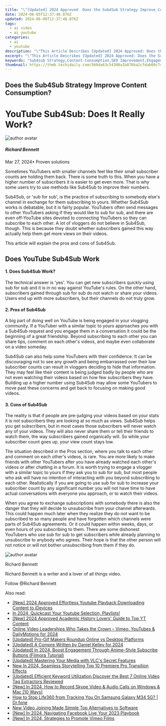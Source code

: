 ```yaml
---
title: "\"[Updated] 2024 Approved  Does the Sub4Sub Strategy Improve Content Consumption?\""
date: 2024-06-05T12:37:48.076Z
updated: 2024-06-06T12:37:48.076Z
tags:
  - ai video
  - ai youtube
categories:
  - ai
  - youtube
description: "\"This Article Describes [Updated] 2024 Approved: Does the Sub4Sub Strategy Improve Content Consumption?\""
excerpt: "\"This Article Describes [Updated] 2024 Approved: Does the Sub4Sub Strategy Improve Content Consumption?\""
keywords: "Sub4sub Strategy,Content Consumption,SEO Improvement,Engagement Boosting,User Experience,Strategy Efficacy,Content Growth"
thumbnail: https://thmb.techidaily.com/560da63c54300a3a876ba2cfdab00c7431c7174d8c1f2c53836ffd296ae56332.jpg
---
```


## Does the Sub4Sub Strategy Improve Content Consumption?

# YouTube Sub4Sub: Does It Really Work?

![author avatar](https://images.wondershare.com/filmora/article-images/richard-bennett.jpg)

##### Richard Bennett

 Mar 27, 2024• Proven solutions

 Sometimes YouTubers with smaller channels feel like their small subscriber counts are holding them back. There is some truth to this. When you have a higher number of subscribers it is easier to get even more. That is why some users try to use methods like Sub4Sub to improve their numbers.

 Sub4Sub, or 'sub for sub', is the practice of subscribing to somebody else's channel in exchange for them subscribing to yours. Whether Sub4Sub works is debatable, but it is fairly popular. YouTubers often send messages to other YouTubers asking if they would like to sub for sub, and there are even off-YouTube sites devoted to connecting YouTubers so they can subscribe to each other. A lot of vloggers do not believe in Sub4Sub, though. This is because they doubt whether subscribers gained this way actually help them get more views on their videos.

 This article will explain the pros and cons of Sub4Sub.

## Does YouTube Sub4Sub Work

#### 1\. Does Sub4Sub Work?

 The technical answer is 'yes'. You can get new subscribers quickly using sub for sub and it is in no way against YouTube's rules. On the other hand, subscribers gained through sub for sub do not watch or share your videos. Users end up with more subscribers, but their channels do not truly grow.

#### 2\. Pros of Sub4Sub

 A big part of doing well on YouTube is being engaged in your vlogging community. If a YouTuber with a similar topic to yours approaches you with a Sub4Sub request and you engage them in a conversation it could be the beginning of a great friendship. Beyond subscribing to each other you can share tips, comment on each other's videos, and maybe even collaborate on a video someday.

 Sub4Sub can also help some YouTubers with their confidence. It can be discouraging not to see any growth and being embarrassed over their low subscriber counts can result in vloggers deciding to hide that information. They may feel like their content is being judged badly by people who are not even watching their videos based on how few subscribers they have. Building up a higher number using Sub4Sub may allow some YouTubers to move past these concerns and get back to focusing on making good videos.

#### 3\. Cons of Sub4Sub

 The reality is that if people are pre-judging your videos based on your stats it is not subscribers they are looking at so much as views. Sub4Sub helps you get subscribers, but in most cases those subscribers will never watch any of your videos. They will also never share them or tell their friends to watch them, the way subscribers gained organically will. So while your subscriber count goes up, your view count stays low.

 The situation described in the Pros section, where you talk to each other and comment on each other's videos, is rare. You are more likely to make friends with other YouTubers after you have already watched each other's videos or after chatting in a forum. It is worth trying to engage a vlogger with a similar topic to yours if they ask you to sub for sub, but most people who ask will have no intention of interacting with you beyond subscribing to each other. Realistically if you are going to use sub for sub to increase your subscriber count by any significant number you will not have time to have actual conversations with everyone you approach, or to watch their videos.

 When you agree to exchange subscriptions with somebody there is also the danger that they will decide to unsubscribe from your channel afterwards. This could happen much later when they realize they do not want to be subscribed to so many people and have forgotten which channels were parts of Sub4Sub agreements. Or it could happen within weeks, days, or even hours of you subscribing to them. There are some dishonest YouTubers who use sub for sub to get subscribers while already planning to unsubscribe to anybody who agrees. Their hope is that the other person will not notice or will not bother unsubscribing from them if they do.

![author avatar](https://images.wondershare.com/filmora/article-images/richard-bennett.jpg)

Richard Bennett

Richard Bennett is a writer and a lover of all things video.

Follow @Richard Bennett

<span class="atpl-alsoreadstyle">Also read:</span>
<div><ul>
<li><a href="https://facebook-video-share.techidaily.com/new-2024-approved-effortless-youtube-playback-downloading-content-to-idevices/"><u>[New] 2024 Approved  Effortless Youtube Playback  Downloading Content to iDevices</u></a></li>
<li><a href="https://facebook-video-share.techidaily.com/in-2024-quickcast-your-youtube-selection-playlists/"><u>In 2024, Quickcast Your Youtube Selection, Playlists!</u></a></li>
<li><a href="https://facebook-video-share.techidaily.com/new-2024-approved-academic-history-lovers-guide-to-top-yt-content/"><u>[New] 2024 Approved  Academic History Lovers' Guide to Top YT Content</u></a></li>
<li><a href="https://facebook-video-share.techidaily.com/online-video-leaderships-who-takes-the-crown-vimeo-youtubes-and-dailymotions-for-2024/"><u>Online Video Leaderships  Who Takes the Crown – Vimeo, YouTubes & DailyMotions for 2024</u></a></li>
<li><a href="https://facebook-video-share.techidaily.com/updated-pro-gif-makers-roundup-online-vs-desktop-platforms/"><u>[Updated] Pro-Gif Makers Roundup  Online vs Desktop Platforms</u></a></li>
<li><a href="https://facebook-video-share.techidaily.com/updated-a-compre-written-by-daniel-kelley-for-2024/"><u>[Updated] A Compre Written by Daniel Kelley for 2024</u></a></li>
<li><a href="https://facebook-video-share.techidaily.com/updated-in-2024-boost-engagement-through-anime-style-subscribe-buttons-filmora-tutorial/"><u>[Updated] In 2024, Boost Engagement Through Anime-Style Subscribe Buttons (Filmora Tutorial)</u></a></li>
<li><a href="https://extra-approaches.techidaily.com/updated-mastering-your-media-with-vlcs-secret-features/"><u>[Updated] Mastering Your Media with VLC's Secret Features</u></a></li>
<li><a href="https://video-creation-software.techidaily.com/new-in-2024-seamless-storytelling-top-10-premiere-pro-transition-effects/"><u>New In 2024, Seamless Storytelling Top 10 Premiere Pro Transition Effects</u></a></li>
<li><a href="https://youtube-videos.techidaily.com/updated-efficient-keyword-utilization-discover-the-best-7-online-video-tag-extractors-reviewed/"><u>[Updated] Efficient Keyword Utilization  Discover the Best 7 Online Video Tag Extractors Reviewed</u></a></li>
<li><a href="https://screen-mirroring-recording.techidaily.com/new-in-2024-how-to-record-skype-video-and-audio-calls-on-windows-and-mac-10-ways/"><u>[New] In 2024, How to Record Skype Video & Audio Calls on Windows & Mac [10 Ways]</u></a></li>
<li><a href="https://fix-guide.techidaily.com/how-to-stop-life360-from-tracking-you-on-samsung-galaxy-m34-5g-drfone-by-drfone-virtual-android/"><u>How to Stop Life360 from Tracking You On Samsung Galaxy M34 5G? | Dr.fone</u></a></li>
<li><a href="https://video-content-creator.techidaily.com/new-video-joining-made-simple-top-alternatives-to-software/"><u>New Video Joining Made Simple Top Alternatives to Software</u></a></li>
<li><a href="https://facebook-video-recording.techidaily.com/new-in-2024-navigating-facebook-live-your-2023-playbook/"><u>[New] In 2024, Navigating Facebook Live  Your 2023 Playbook</u></a></li>
<li><a href="https://vimeo-videos.techidaily.com/new-in-2024-strategies-to-promote-vimeo-films/"><u>[New] In 2024, Strategies to Promote Vimeo Films</u></a></li>
</ul></div>

<ins class="adsbygoogle"
      style="display:block"
      data-ad-client="ca-pub-7571918770474297"
      data-ad-slot="8358498916"
      data-ad-format="auto"
      data-full-width-responsive="true"></ins>